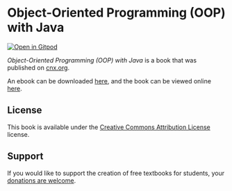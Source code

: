 # Object-Oriented Programming (OOP) with Java

[![Open in Gitpod](https://gitpod.io/button/open-in-gitpod.svg)](https://gitpod.io/from-referrer/)

_Object-Oriented Programming (OOP) with Java_ is a book that was published on [cnx.org](https://cnx.org/).

An ebook can be downloaded [here](https://github.com/cnx-user-books/cnxbook-object-oriented-programming-oop-with-java/releases/latest), and the book can be viewed online [here](https://github.com/cnx-user-books/cnxbook-object-oriented-programming-oop-with-java/releases/latest).

## License
This book is available under the [Creative Commons Attribution License](./LICENSE) license.

## Support
If you would like to support the creation of free textbooks for students, your [donations are welcome](https://riceconnect.rice.edu/donation/support-openstax-banner).
